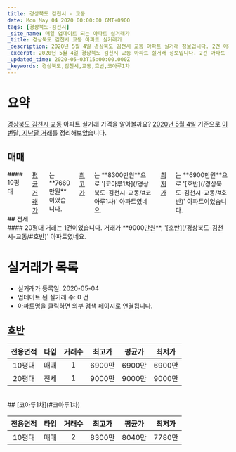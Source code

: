 ```yaml
---
title: 경상북도 김천시 - 교동
date: Mon May 04 2020 00:00:00 GMT+0900
tags: [경상북도-김천시]
_site_name: 매일 업데이트 되는 아파트 실거래가
_title: 경상북도 김천시 교동 아파트 실거래가
_description: 2020년 5월 4일 경상북도 김천시 교동 아파트 실거래 정보입니다. 2건 아파트 정보가 있습니다.
_excerpt: 2020년 5월 4일 경상북도 김천시 교동 아파트 실거래 정보입니다. 2건 아파트 정보가 있습니다.
_updated_time: 2020-05-03T15:00:00.000Z
_keywords: 경상북도,김천시,교동,호반,코아루1차
---
```





# 요약
<ins>경상북도 김천시 교동</ins> 아파트 실거래 가격을 알아볼까요? <ins>2020년 5월 4일</ins> 기준으로 <ins>이번달, 지난달 거래</ins>를 정리해보았습니다.

## 매매
<div class="container">
<div class="twelve columns" markdown="1">
#### 10평대
<ins>평균 거래가</ins>는 **7660만원**이었습니다. <ins>최고가</ins>는 **8300만원**으로 '[코아루1차](/경상북도-김천시-교동/#코아루1차)' 아파트였네요. <ins>최저가</ins>는 **6900만원**으로 '[호반](/경상북도-김천시-교동/#호반)' 아파트이었습니다.
</div>
</div>
## 전세
<div class="container">
<div class="twelve columns" markdown="1">
#### 20평대
거래는 1건이었습니다. 거래가 **9000만원**, '[호반](/경상북도-김천시-교동/#호반)' 아파트였네요.
</div>
</div>



# 실거래가 목록
- 실거래가 등록일: 2020-05-04
- 업데이트 된 실거래 수: 0 건
- 아파트명을 클릭하면 외부 검색 페이지로 연결됩니다.

## [호반](#호반)

|전용면적|타입|거래수|최고가|평균가|최저가|
|:---:|:---:|:---:|:---:|:---:|:---:|
|10평대|<span class="deal-type-1">매매</span>|1|6900만|6900만|6900만|
|20평대|<span class="deal-type-2">전세</span>|1|9000만|9000만|9000만|

<br/>
## [코아루1차](#코아루1차)

|전용면적|타입|거래수|최고가|평균가|최저가|
|:---:|:---:|:---:|:---:|:---:|:---:|
|10평대|<span class="deal-type-1">매매</span>|2|8300만|8040만|7780만|

<br/>



